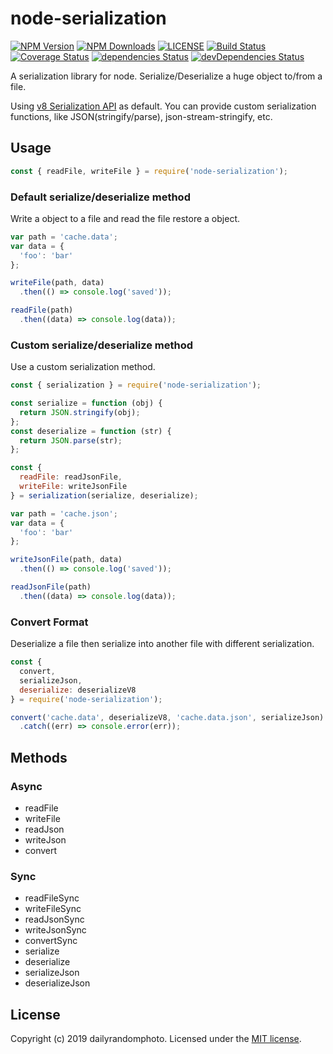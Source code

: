 # node-serialization

[![NPM Version][npm-version-image]][npm-url]
[![NPM Downloads][npm-downloads-image]][npm-url]
[![LICENSE][license-image]][license-url]
[![Build Status][travis-image]][travis-url]
[![Coverage Status][coveralls-image]][coveralls-url]
[![dependencies Status][dependencies-image]][dependencies-url]
[![devDependencies Status][devDependencies-image]][devDependencies-url]

A serialization library for node. Serialize/Deserialize a huge object to/from a file.

Using [v8 Serialization API](https://nodejs.org/api/v8.html#v8_serialization_api) as default.
You can provide custom serialization functions, like JSON(stringify/parse), json-stream-stringify, etc.


## Usage

```js
const { readFile, writeFile } = require('node-serialization');
```

### Default serialize/deserialize method
Write a object to a file and read the file restore a object.
```js
var path = 'cache.data';
var data = {
  'foo': 'bar'
};

writeFile(path, data)
  .then(() => console.log('saved'));

readFile(path)
  .then((data) => console.log(data));
```

### Custom serialize/deserialize method
Use a custom serialization method.
```js
const { serialization } = require('node-serialization');

const serialize = function (obj) {
  return JSON.stringify(obj);
};
const deserialize = function (str) {
  return JSON.parse(str);
};

const {
  readFile: readJsonFile,
  writeFile: writeJsonFile
} = serialization(serialize, deserialize);

var path = 'cache.json';
var data = {
  'foo': 'bar'
};

writeJsonFile(path, data)
  .then(() => console.log('saved'));

readJsonFile(path)
  .then((data) => console.log(data));
```

### Convert Format
Deserialize a file then serialize into another file with different serialization.
```js
const {
  convert,
  serializeJson,
  deserialize: deserializeV8
} = require('node-serialization');

convert('cache.data', deserializeV8, 'cache.data.json', serializeJson)
  .catch((err) => console.error(err));
```

## Methods

### Async
- readFile
- writeFile
- readJson
- writeJson
- convert

### Sync
- readFileSync
- writeFileSync
- readJsonSync
- writeJsonSync
- convertSync
- serialize
- deserialize
- serializeJson
- deserializeJson

## License
Copyright (c) 2019 dailyrandomphoto. Licensed under the [MIT license][license-url].

[npm-url]: https://www.npmjs.com/package/node-serialization
[travis-url]: https://travis-ci.org/dailyrandomphoto/node-serialization
[coveralls-url]: https://coveralls.io/github/dailyrandomphoto/node-serialization?branch=master
[license-url]: LICENSE
[dependencies-url]: https://david-dm.org/dailyrandomphoto/node-serialization
[devDependencies-url]: https://david-dm.org/dailyrandomphoto/node-serialization?type=dev

[npm-downloads-image]: https://img.shields.io/npm/dm/node-serialization.svg
[npm-version-image]: https://img.shields.io/npm/v/node-serialization.svg
[license-image]: https://img.shields.io/npm/l/node-serialization.svg
[travis-image]: https://img.shields.io/travis/dailyrandomphoto/node-serialization/master
[coveralls-image]: https://coveralls.io/repos/github/dailyrandomphoto/node-serialization/badge.svg?branch=master
[dependencies-image]: https://david-dm.org/dailyrandomphoto/node-serialization/status.svg
[devDependencies-image]: https://david-dm.org/dailyrandomphoto/node-serialization/dev-status.svg
